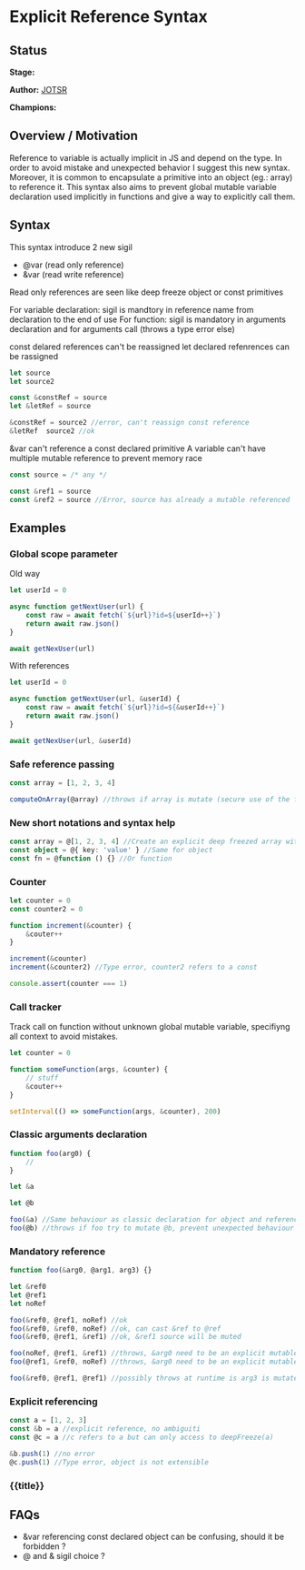 # Explicit Reference Syntax

## Status

**Stage:**

**Author:** [JOTSR](https://github.com/JOTSR)

**Champions:**

## Overview / Motivation

Reference to variable is actually implicit in JS and depend on the type. In order to avoid mistake and unexpected behavior I suggest this new syntax. Moreover, it is common to encapsulate a primitive into an object (eg.: array) to reference it. This syntax also aims to prevent global mutable variable declaration used implicitly in functions and give a way to explicitly call them.

## Syntax

This syntax introduce 2 new sigil
- @var (read only reference)
- &var (read write reference)

Read only references are seen like deep freeze object or const primitives

For variable declaration: sigil is mandtory in reference name from declaration to the end of use
For function: sigil is mandatory in arguments declaration and for arguments call (throws a type error else)

const delared references can't be reassigned
let declared refenrences can be rassigned

```ts
let source
let source2

const &constRef = source
let &letRef = source

&constRef = source2 //error, can't reassign const reference
&letRef  source2 //ok
```

&var can't reference a const declared primitive
A variable can't have multiple mutable reference to prevent memory race

```ts
const source = /* any */

const &ref1 = source
const &ref2 = source //Error, source has already a mutable referenced
```

## Examples

### Global scope parameter

Old way
```ts
let userId = 0

async function getNextUser(url) {
    const raw = await fetch(`${url}?id=${userId++}`)
    return await raw.json()
}

await getNexUser(url)
```

With references
```ts
let userId = 0

async function getNextUser(url, &userId) {
    const raw = await fetch(`${url}?id=${&userId++}`)
    return await raw.json()
}

await getNexUser(url, &userId)
```

### Safe reference passing

```ts
const array = [1, 2, 3, 4]

computeOnArray(@array) //throws if array is mutate (secure use of the function)
```

### New short notations and syntax help

```ts
const array = @[1, 2, 3, 4] //Create an explicit deep freezed array with a simple and clear syntax
const object = @{ key: 'value' } //Same for object
const fn = @function () {} //Or function
```

### Counter

```ts
let counter = 0
const counter2 = 0

function increment(&counter) {
    &couter++
}

increment(&counter)
increment(&counter2) //Type error, counter2 refers to a const

console.assert(counter === 1)
```

### Call tracker

Track call on function without unknown global mutable variable, specifiyng all context to avoid mistakes.

```ts
let counter = 0

function someFunction(args, &counter) {
    // stuff
    &couter++
}

setInterval(() => someFunction(args, &counter), 200)
```

### Classic arguments declaration

```ts
function foo(arg0) {
    //
}

let &a

let @b

foo(&a) //Same behaviour as classic declaration for object and reference behaviour for primitives
foo(@b) //throws if foo try to mutate @b, prevent unexpected behaviour
```

### Mandatory reference

```ts
function foo(&arg0, @arg1, arg3) {}

let &ref0
let @ref1
let noRef

foo(&ref0, @ref1, noRef) //ok
foo(&ref0, &ref0, noRef) //ok, can cast &ref to @ref
foo(&ref0, @ref1, &ref1) //ok, &ref1 source will be muted

foo(noRef, @ref1, &ref1) //throws, &arg0 need to be an explicit mutable reference
foo(@ref1, &ref0, noRef) //throws, &arg0 need to be an explicit mutable reference

foo(&ref0, @ref1, @ref1) //possibly throws at runtime is arg3 is mutated
```

### Explicit referencing

```ts
const a = [1, 2, 3]
const &b = a //explicit reference, no ambiguiti
const @c = a //c refers to a but can only access to deepFreeze(a)

&b.push(1) //no error
@c.push(1) //Type error, object is not extensible
```

### {{title}}

## FAQs
- &var referencing const declared object can be confusing, should it be forbidden ?
- @ and & sigil choice ?